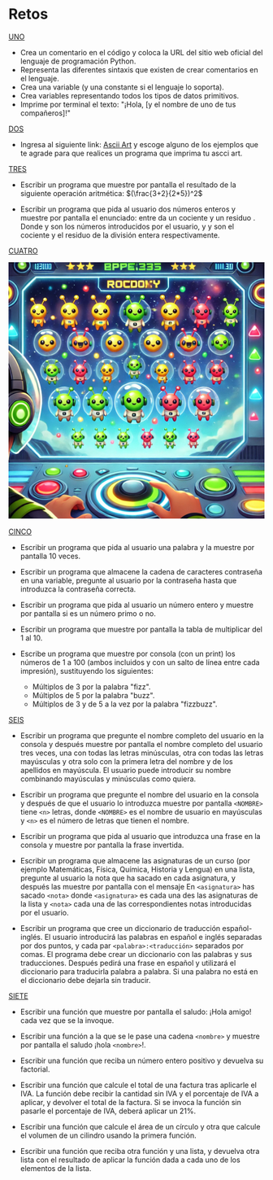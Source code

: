 # Retos

[UNO](./SolucionRetos/UNO.py)

- Crea un comentario en el código y coloca la URL del sitio web oficial del lenguaje de programación Python.
- Representa las diferentes sintaxis que existen de crear comentarios en el lenguaje.
- Crea una variable (y una constante si el lenguaje lo soporta).
- Crea variables representando todos los tipos de datos primitivos.
- Imprime por terminal el texto: "¡Hola, [y el nombre de uno de tus compañeros]!"

[DOS](./SolucionRetos/DOS.py)

- Ingresa al siguiente link: [Ascii Art](https://www.asciiart.eu/) y escoge alguno de los ejemplos que te agrade para que realices un programa que imprima tu ascci art.

[TRES](./SolucionRetos/TRES.py)

- Escribir un programa que muestre por pantalla el resultado de la siguiente operación aritmética: $(\frac{3+2}{2*5})^2$ 

- Escribir un programa que pida al usuario dos números enteros y muestre por pantalla el enunciado: <n> entre <m> da un cociente <c> y un residuo <r>. 
Donde <n> y <m> son los números introducidos por el usuario, y <c> y <r> son el cociente y el residuo de la división entera respectivamente. 

[CUATRO](./SolucionRetos/CUATRO.py)

![juegoAliens](./imagenes/juegoAliens.webp)

[CINCO](./SolucionRetos/CINCO.py)

- Escribir un programa que pida al usuario una palabra y la muestre por pantalla 10 veces.

- Escribir un programa que almacene la cadena de caracteres contraseña en una variable, pregunte al usuario por la contraseña hasta que introduzca la contraseña correcta.

- Escribir un programa que pida al usuario un número entero y muestre por pantalla si es un número primo o no.

- Escribir un programa que muestre por pantalla la tabla de multiplicar del 1 al 10.

- Escribe un programa que muestre por consola (con un print) los números de 1 a 100 (ambos incluidos y con un salto de línea entre cada impresión), sustituyendo los siguientes:
    - Múltiplos de 3 por la palabra "fizz".
    - Múltiplos de 5 por la palabra "buzz".
    - Múltiplos de 3 y de 5 a la vez por la palabra "fizzbuzz".

[SEIS](./SolucionRetos/SEIS.py)

- Escribir un programa que pregunte el nombre completo del usuario en la consola y después muestre por pantalla el nombre completo del usuario tres veces, una con todas las letras minúsculas, otra con todas las letras mayúsculas y otra solo con la primera letra del nombre y de los apellidos en mayúscula. El usuario puede introducir su nombre combinando mayúsculas y minúsculas como quiera.

- Escribir un programa que pregunte el nombre del usuario en la consola y después de que el usuario lo introduzca muestre por pantalla `<NOMBRE>` tiene `<n>` letras, donde `<NOMBRE>` es el nombre de usuario en mayúsculas y `<n>` es el número de letras que tienen el nombre.

- Escribir un programa que pida al usuario que introduzca una frase en la consola y muestre por pantalla la frase invertida.

- Escribir un programa que almacene las asignaturas de un curso (por ejemplo Matemáticas, Física, Química, Historia y Lengua) en una lista, pregunte al usuario la nota que ha sacado en cada asignatura, y después las muestre por pantalla con el mensaje En `<asignatura>` has sacado `<nota>` donde `<asignatura>` es cada una des las asignaturas de la lista y `<nota>` cada una de las correspondientes notas introducidas por el usuario.

- Escribir un programa que cree un diccionario de traducción español-inglés. El usuario introducirá las palabras en español e inglés separadas por dos puntos, y cada par `<palabra>:<traducción>` separados por comas. El programa debe crear un diccionario con las palabras y sus traducciones. Después pedirá una frase en español y utilizará el diccionario para traducirla palabra a palabra. Si una palabra no está en el diccionario debe dejarla sin traducir.

[SIETE](./SolucionRetos/SIETE.py)

- Escribir una función que muestre por pantalla el saludo: ¡Hola amigo! cada vez que se la invoque.

- Escribir una función a la que se le pase una cadena `<nombre>` y muestre por pantalla el saludo ¡hola `<nombre>`!.

- Escribir una función que reciba un número entero positivo y devuelva su factorial.

- Escribir una función que calcule el total de una factura tras aplicarle el IVA. La función debe recibir la cantidad sin IVA y el porcentaje de IVA a aplicar, y devolver el total de la factura. Si se invoca la función sin pasarle el porcentaje de IVA, deberá aplicar un 21%.

- Escribir una función que calcule el área de un círculo y otra que calcule el volumen de un cilindro usando la primera función.

- Escribir una función que reciba otra función y una lista, y devuelva otra lista con el resultado de aplicar la función dada a cada uno de los elementos de la lista.